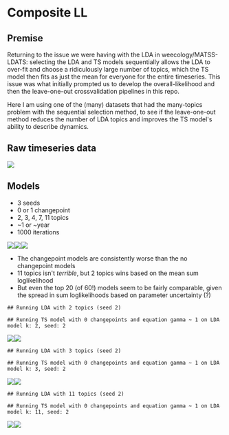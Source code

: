 Composite LL
================

Premise
-------

Returning to the issue we were having with the LDA in weecology/MATSS-LDATS: selecting the LDA and TS models sequentially allows the LDA to over-fit and choose a ridiculously large number of topics, which the TS model then fits as just the mean for everyone for the entire timeseries. This issue was what initially prompted us to develop the overall-likelihood and then the leave-one-out crossvalidation pipelines in this repo.

Here I am using one of the (many) datasets that had the many-topics problem with the sequential selection method, to see if the leave-one-out method reduces the number of LDA topics and improves the TS model's ability to describe dynamics.

Raw timeseries data
-------------------

![](bbsreport_files/figure-markdown_github/load%20and%20plot%20actual%20ts%20data-1.png)

Models
------

-   3 seeds
-   0 or 1 changepoint
-   2, 3, 4, 7, 11 topics
-   ~1 or ~year
-   1000 iterations

![](bbsreport_files/figure-markdown_github/load%20composite%20ll-1.png)![](bbsreport_files/figure-markdown_github/load%20composite%20ll-2.png)![](bbsreport_files/figure-markdown_github/load%20composite%20ll-3.png)

-   The changepoint models are consistently worse than the no changepoint models
-   11 topics isn't *terrible*, but 2 topics wins based on the mean sum loglikelihood
-   But even the top 20 (of 60!) models seem to be fairly comparable, given the spread in sum loglikelihoods based on parameter uncertainty (?)

<!-- -->

    ## Running LDA with 2 topics (seed 2)

    ## Running TS model with 0 changepoints and equation gamma ~ 1 on LDA model k: 2, seed: 2

![](bbsreport_files/figure-markdown_github/2%203%2011%20topic%20LDAS-1.png)![](bbsreport_files/figure-markdown_github/2%203%2011%20topic%20LDAS-2.png)

    ## Running LDA with 3 topics (seed 2)

    ## Running TS model with 0 changepoints and equation gamma ~ 1 on LDA model k: 3, seed: 2

![](bbsreport_files/figure-markdown_github/2%203%2011%20topic%20LDAS-3.png)![](bbsreport_files/figure-markdown_github/2%203%2011%20topic%20LDAS-4.png)

    ## Running LDA with 11 topics (seed 2)

    ## Running TS model with 0 changepoints and equation gamma ~ 1 on LDA model k: 11, seed: 2

![](bbsreport_files/figure-markdown_github/2%203%2011%20topic%20LDAS-5.png)![](bbsreport_files/figure-markdown_github/2%203%2011%20topic%20LDAS-6.png)
